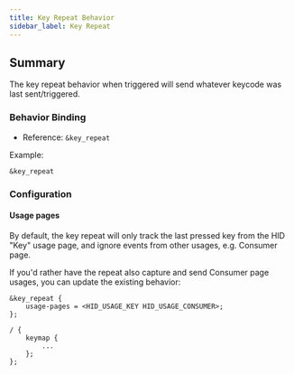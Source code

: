 ```yaml
---
title: Key Repeat Behavior
sidebar_label: Key Repeat
---
```


## Summary

The key repeat behavior when triggered will send whatever keycode was last sent/triggered.

### Behavior Binding

- Reference: `&key_repeat`

Example:

```dts
&key_repeat
```

### Configuration

#### Usage pages

By default, the key repeat will only track the last pressed key from the HID "Key" usage page, and ignore events from other usages, e.g. Consumer page.

If you'd rather have the repeat also capture and send Consumer page usages, you can update the existing behavior:

```dts
&key_repeat {
    usage-pages = <HID_USAGE_KEY HID_USAGE_CONSUMER>;
};

/ {
    keymap {
        ...
    };
};
```
